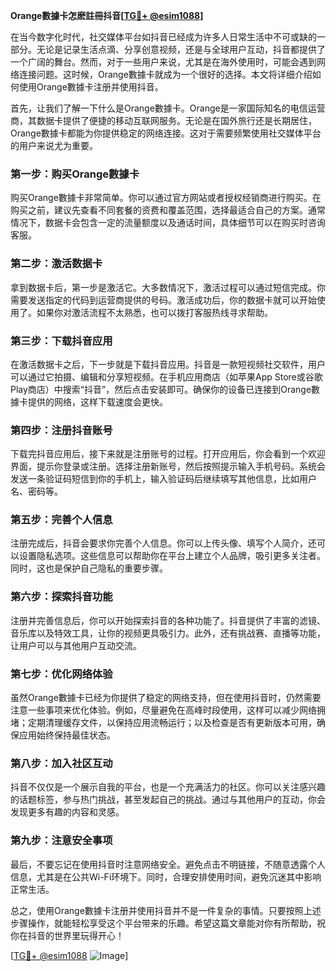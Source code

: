 **Orange數據卡怎麽註冊抖音[[TG💪+ @esim1088](https://t.me/s/esim1088)]**

在当今数字化时代，社交媒体平台如抖音已经成为许多人日常生活中不可或缺的一部分。无论是记录生活点滴、分享创意视频，还是与全球用户互动，抖音都提供了一个广阔的舞台。然而，对于一些用户来说，尤其是在海外使用时，可能会遇到网络连接问题。这时候，Orange數據卡就成为一个很好的选择。本文将详细介绍如何使用Orange數據卡注册并使用抖音。

首先，让我们了解一下什么是Orange數據卡。Orange是一家国际知名的电信运营商，其数据卡提供了便捷的移动互联网服务。无论是在国外旅行还是长期居住，Orange數據卡都能为你提供稳定的网络连接。这对于需要频繁使用社交媒体平台的用户来说尤为重要。

### **第一步：购买Orange數據卡**

购买Orange數據卡非常简单。你可以通过官方网站或者授权经销商进行购买。在购买之前，建议先查看不同套餐的资费和覆盖范围，选择最适合自己的方案。通常情况下，数据卡会包含一定的流量额度以及通话时间，具体细节可以在购买时咨询客服。

### **第二步：激活数据卡**

拿到数据卡后，第一步是激活它。大多数情况下，激活过程可以通过短信完成。你需要发送指定的代码到运营商提供的号码。激活成功后，你的数据卡就可以开始使用了。如果你对激活流程不太熟悉，也可以拨打客服热线寻求帮助。

### **第三步：下载抖音应用**

在激活数据卡之后，下一步就是下载抖音应用。抖音是一款短视频社交软件，用户可以通过它拍摄、编辑和分享短视频。在手机应用商店（如苹果App Store或谷歌Play商店）中搜索“抖音”，然后点击安装即可。确保你的设备已连接到Orange數據卡提供的网络，这样下载速度会更快。

### **第四步：注册抖音账号**

下载完抖音应用后，接下来就是注册账号的过程。打开应用后，你会看到一个欢迎界面，提示你登录或注册。选择注册新账号，然后按照提示输入手机号码。系统会发送一条验证码短信到你的手机上，输入验证码后继续填写其他信息，比如用户名、密码等。

### **第五步：完善个人信息**

注册完成后，抖音会要求你完善个人信息。你可以上传头像、填写个人简介，还可以设置隐私选项。这些信息可以帮助你在平台上建立个人品牌，吸引更多关注者。同时，这也是保护自己隐私的重要步骤。

### **第六步：探索抖音功能**

注册并完善信息后，你可以开始探索抖音的各种功能了。抖音提供了丰富的滤镜、音乐库以及特效工具，让你的视频更具吸引力。此外，还有挑战赛、直播等功能，让用户可以与其他用户互动交流。

### **第七步：优化网络体验**

虽然Orange數據卡已经为你提供了稳定的网络支持，但在使用抖音时，仍然需要注意一些事项来优化体验。例如，尽量避免在高峰时段使用，这样可以减少网络拥堵；定期清理缓存文件，以保持应用流畅运行；以及检查是否有更新版本可用，确保应用始终保持最佳状态。

### **第八步：加入社区互动**

抖音不仅仅是一个展示自我的平台，也是一个充满活力的社区。你可以关注感兴趣的话题标签，参与热门挑战，甚至发起自己的挑战。通过与其他用户的互动，你会发现更多有趣的内容和灵感。

### **第九步：注意安全事项**

最后，不要忘记在使用抖音时注意网络安全。避免点击不明链接，不随意透露个人信息，尤其是在公共Wi-Fi环境下。同时，合理安排使用时间，避免沉迷其中影响正常生活。

总之，使用Orange數據卡注册并使用抖音并不是一件复杂的事情。只要按照上述步骤操作，就能轻松享受这个平台带来的乐趣。希望这篇文章能对你有所帮助，祝你在抖音的世界里玩得开心！

[[TG💪+ @esim1088](https://t.me/s/esim1088) ![Image](https://i.postimg.cc/4NQfJmqS/Snipaste-2025-05-13-00-14-12.png)]